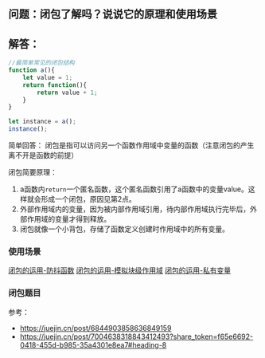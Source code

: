 ## 问题：闭包了解吗？说说它的原理和使用场景

## 解答：

```javascript
//最简单常见的闭包结构
function a(){
    let value = 1;
    return function(){
        return value + 1;
    }
}

let instance = a();
instance();
```

简单回答：
闭包是指可以访问另一个函数作用域中变量的函数（注意闭包的产生离不开是函数的前提）

闭包简要原理：
1. a函数内```return```一个匿名函数，这个匿名函数引用了a函数中的变量value。这样就会形成一个闭包，原因见第2点。
2. 外部作用域内的变量，因为被内部作用域引用，待内部作用域执行完毕后，外部作用域的变量才得到释放。
3. 闭包就像一个小背包，存储了函数定义创建时作用域中的所有变量。

### 使用场景
[闭包的运用-防抖函数](./debounce.html)
[闭包的运用-模拟块级作用域](./blockScope.html)
[闭包的运用-私有变量](./privateVariable.html)

### 闭包题目
[](./closureExample1.html)


参考：
* https://juejin.cn/post/6844903858636849159
* https://juejin.cn/post/7004638318843412493?share_token=f65e6692-0418-455d-b985-35a4301e8ea7#heading-8